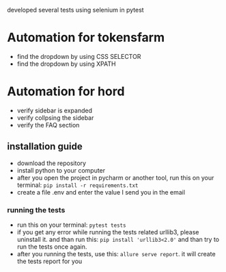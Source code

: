 developed several tests using selenium in pytest 
# Automation for tokensfarm
- find the dropdown by using CSS SELECTOR
- find the dropdown by using XPATH

# Automation for hord
- verify sidebar is expanded
- verify collpsing the sidebar
- verify the FAQ section

## installation guide
 - download the repository
 - install python to your computer
 - after you open the project in pycharm or another tool, run this on your terminal:
``` pip install -r requirements.txt ```
 - create a file .env and enter the value I send you in the email

### running the tests

- run this on your terminal: ```pytest tests```
- if you get any error while running the tests related urllib3, please uninstall it. and than run this: 
``` pip install 'urllib3<2.0' ``` and than try to run the tests once again.
- after you running the tests, use this: ```allure serve report```. it will create the tests report for you
